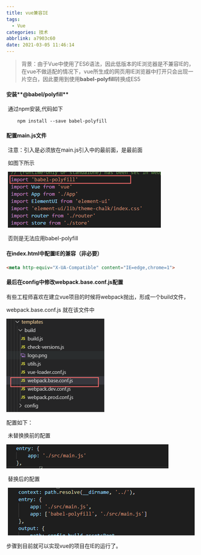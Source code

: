 ```yaml
---
title: vue兼容IE
tags:
  - Vue
categories: 技术
abbrlink: a7903c60
date: 2021-03-05 11:46:14
---
```


> ​	背景：由于Vue中使用了ES6语法，因此低版本的IE浏览器是不兼容IE的，在vue不做适配的情况下，vue所生成的网页用IE浏览器中打开只会出现一片空白，因此要用到使用**babel-polyfill**转换成ES5

<!--more-->		

#### 安装**@babel/polyfill**

​	通过npm安装,代码如下

```npm
	npm install --save babel-polyfill
```



#### 配置main.js文件

​	注意：引入是必须放在main.js引入中的最前面，是最前面

​		如图下所示

​			![](vue兼容IE/1571967941644.png)

​	否则是无法应用babel-polyfill



#### 在index.html中配置IE的兼容（非必要）

```html
<meta http-equiv="X-UA-Compatible" content="IE=edge,chrome=1">
```



#### 最后在config中修改webpack.base.conf.js配置

​	有些工程师喜欢在建立vue项目的时候将webpack抛出，形成一个build文件，

webpack.base.conf.js 就在该文件中

![](vue兼容IE/1571968315173.png)

配置如下：

​	未替换换前的配置

![](vue兼容IE/1571968380488.png)

​	替换后的配置

​	![](vue兼容IE/1571968462815.png)



步骤到目前就可以实现vue的项目在IE的运行了。

